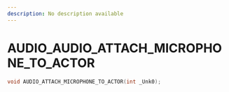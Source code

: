 ```yaml
---
description: No description available 
---
```


# AUDIO\_AUDIO_ATTACH_MICROPHONE_TO_ACTOR

```cpp
void AUDIO_ATTACH_MICROPHONE_TO_ACTOR(int _Unk0);
```
